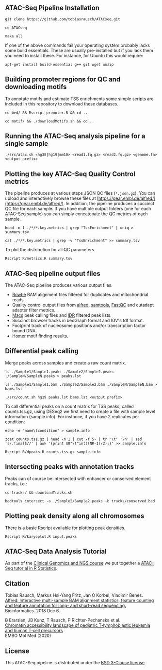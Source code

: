ATAC-Seq Pipeline Installation
------------------------------

`git clone https://github.com/tobiasrausch/ATACseq.git`

`cd ATACseq`

`make all`

If one of the above commands fail your operating system probably lacks some build essentials. These are usually pre-installed but if you lack them you need to install these. For instance, for Ubuntu this would require:

`apt-get install build-essential g++ git wget unzip`


Building promoter regions for QC and downloading motifs
-------------------------------------------------------

To annotate motifs and estimate TSS enrichments some simple scripts are included in this repository to download these databases.

`cd bed/ && Rscript promoter.R && cd ..`

`cd motif/ && ./downloadMotifs.sh && cd ..`


Running the ATAC-Seq analysis pipeline for a single sample
----------------------------------------------------------

`./src/atac.sh <hg38|hg19|mm10> <read1.fq.gz> <read2.fq.gz> <genome.fa> <output prefix>`


Plotting the key ATAC-Seq Quality Control metrics
-------------------------------------------------

The pipeline produces at various steps JSON QC files (`*.json.gz`). You can upload and interactively browse these files at [https://gear.embl.de/alfred/](https://gear.embl.de/alfred/). In addition, the pipeline produces a succinct QC file for each sample. If you have multiple output folders (one for each ATAC-Seq sample) you can simply concatenate the QC metrics of each sample.

`head -n 1 ./*/*.key.metrics | grep "TssEnrichment" | uniq > summary.tsv`

`cat ./*/*.key.metrics | grep -v "TssEnrichment" >> summary.tsv`

To plot the distribution for all QC parameters.

`Rscript R/metrics.R summary.tsv`


ATAC-Seq pipeline output files
------------------------------

The ATAC-Seq pipeline produces various output files.

* [Bowtie](https://github.com/BenLangmead/bowtie) BAM alignment files filtered for duplicates and mitochondrial reads.
* Quality control output files from [alfred](https://github.com/tobiasrausch/alfred), [samtools](http://www.htslib.org/), [FastQC](https://www.bioinformatics.babraham.ac.uk/projects/fastqc/) and cutadapt adapter filter metrics.
* [Macs](https://github.com/taoliu/MACS) peak calling files and [IDR](https://www.encodeproject.org/software/idr/) filtered peak lists.
* Succinct browser tracks in bedGraph format and IGV's tdf format.
* Footprint track of nucleosome positions and/or transcription factor bound DNA.
* [Homer](http://homer.ucsd.edu/homer/motif/) motif finding results.


Differential peak calling
-------------------------

Merge peaks across samples and create a raw count matrix.

`ls ./Sample1/Sample1.peaks ./Sample2/Sample2.peaks ./SampleN/SampleN.peaks > peaks.lst`

`ls ./Sample1/Sample1.bam ./Sample2/Sample2.bam ./SampleN/SampleN.bam > bams.lst`

`./src/count.sh hg19 peaks.lst bams.lst <output prefix>`

To call differential peaks on a count matrix for TSS peaks, called counts.tss.gz, using DESeq2 we first need to create a file with sample level information (sample.info). For instance, if you have 2 replicates per condition:

`echo -e "name\tcondition" > sample.info`

`zcat counts.tss.gz | head -n 1 | cut -f 5- | tr '\t' '\n' | sed 's/.final$//' | awk '{print $0"\t"int((NR-1)/2);}' >> sample.info`

`Rscript R/dpeaks.R counts.tss.gz sample.info`


Intersecting peaks with annotation tracks
-----------------------------------------

Peaks can of course be intersected with enhancer or conserved element tracks, i.e.:

`cd tracks/ && downloadTracks.sh`

`bedtools intersect -a ./Sample2/Sample2.peaks -b tracks/conserved.bed`


Plotting peak density along all chromosomes
-------------------------------------------

There is a basic Rscript available for plotting peak densities.

`Rscript R/karyoplot.R input.peaks`


ATAC-Seq Data Analysis Tutorial
-------------------------------

As part of the [Clinical Genomics and NGS course](http://ceub.it/events/event/clinical-genomics-and-ngs-3/) we put together a [ATAC-Seq tutorial in R Statistics](https://tobiasrausch.com/courses/atac/).


Citation
--------

Tobias Rausch, Markus Hsi-Yang Fritz, Jan O Korbel, Vladimir Benes.       
[Alfred: Interactive multi-sample BAM alignment statistics, feature counting and feature annotation for long- and short-read sequencing.](https://academic.oup.com/bioinformatics/advance-article-abstract/doi/10.1093/bioinformatics/bty1007/5232224)      
Bioinformatics. 2018 Dec 6.

B Erarslan, JB Kunz, T Rausch, P Richter-Pechanska et al.             
[Chromatin accessibility landscape of pediatric T‐lymphoblastic leukemia and human T‐cell precursors](https://doi.org/10.15252/emmm.202012104)            
EMBO Mol Med (2020)          


License
-------
This ATAC-Seq pipeline is distributed under the [BSD 3-Clause license](https://github.com/tobiasrausch/ATACseq/blob/main/LICENSE).
